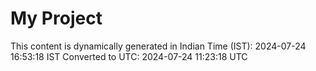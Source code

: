 # My Project

This content is dynamically generated in Indian Time (IST): 2024-07-24 16:53:18 IST
Converted to UTC: 2024-07-24 11:23:18 UTC
